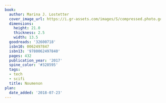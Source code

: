 ```yaml
---
book:
  author: Marina J. Lostetter
  cover_image_url: https://i.gr-assets.com/images/S/compressed.photo.goodreads.com/books/1490802159l/32600718._SX98_.jpg
  dimensions:
    height: 21.0
    thickness: 2.5
    width: 13.5
  goodreads: '32600718'
  isbn10: 0062497847
  isbn13: '9780062497840'
  pages: 432
  publication_year: '2017'
  spine_color: '#328595'
  tags:
  - tech
  - scifi
  title: Noumenon
plan:
  date_added: '2018-07-23'
---
```


